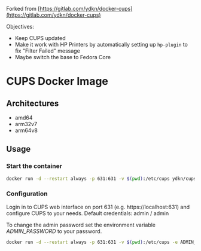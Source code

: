 Forked from [https://gitlab.com/ydkn/docker-cups](https://gitlab.com/ydkn/docker-cups)

Objectives:

* Keep CUPS updated
* Make it work with HP Printers by automatically setting up `hp-plugin` to fix "Filter Failed" message
* Maybe switch the base to Fedora Core

# CUPS Docker Image

## Architectures

- amd64
- arm32v7
- arm64v8

## Usage

### Start the container

```bash
docker run -d --restart always -p 631:631 -v $(pwd):/etc/cups ydkn/cups:latest
```

### Configuration

Login in to CUPS web interface on port 631 (e.g. https://localhost:631) and configure CUPS to your needs.
Default credentials: admin / admin

To change the admin password set the environment variable _ADMIN_PASSWORD_ to your password.

```bash
docker run -d --restart always -p 631:631 -v $(pwd):/etc/cups -e ADMIN_PASSWORD=mySecretPassword ydkn/cups:latest
```

